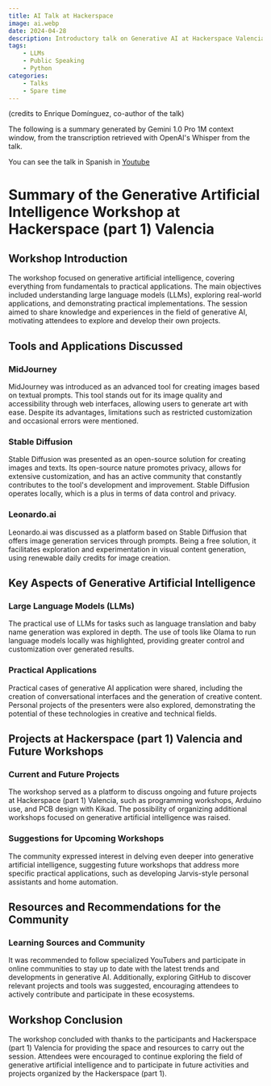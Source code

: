 ```yaml
--- 
title: AI Talk at Hackerspace
image: ai.webp
date: 2024-04-28
description: Introductory talk on Generative AI at Hackerspace Valencia
tags:
    - LLMs
    - Public Speaking
    - Python
categories:
    - Talks
    - Spare time
---
```




(credits to Enrique Domínguez, co-author of the talk)

The following is a summary generated by Gemini 1.0 Pro 1M context window, from the transcription retrieved with OpenAI's Whisper from the talk.

You can see the talk in Spanish in [Youtube](https://www.youtube.com/watch?v=7SLHjoDxL8c)

# Summary of the Generative Artificial Intelligence Workshop at Hackerspace (part 1) Valencia

## Workshop Introduction
The workshop focused on generative artificial intelligence, covering everything from fundamentals to practical applications. The main objectives included understanding large language models (LLMs), exploring real-world applications, and demonstrating practical implementations. The session aimed to share knowledge and experiences in the field of generative AI, motivating attendees to explore and develop their own projects.

## Tools and Applications Discussed

### MidJourney
MidJourney was introduced as an advanced tool for creating images based on textual prompts. This tool stands out for its image quality and accessibility through web interfaces, allowing users to generate art with ease. Despite its advantages, limitations such as restricted customization and occasional errors were mentioned.

### Stable Diffusion
Stable Diffusion was presented as an open-source solution for creating images and texts. Its open-source nature promotes privacy, allows for extensive customization, and has an active community that constantly contributes to the tool's development and improvement. Stable Diffusion operates locally, which is a plus in terms of data control and privacy.

### Leonardo.ai
Leonardo.ai was discussed as a platform based on Stable Diffusion that offers image generation services through prompts. Being a free solution, it facilitates exploration and experimentation in visual content generation, using renewable daily credits for image creation.

## Key Aspects of Generative Artificial Intelligence

### Large Language Models (LLMs)
The practical use of LLMs for tasks such as language translation and baby name generation was explored in depth. The use of tools like Olama to run language models locally was highlighted, providing greater control and customization over generated results.

### Practical Applications
Practical cases of generative AI application were shared, including the creation of conversational interfaces and the generation of creative content. Personal projects of the presenters were also explored, demonstrating the potential of these technologies in creative and technical fields.

## Projects at Hackerspace (part 1) Valencia and Future Workshops

### Current and Future Projects
The workshop served as a platform to discuss ongoing and future projects at Hackerspace (part 1) Valencia, such as programming workshops, Arduino use, and PCB design with Kikad. The possibility of organizing additional workshops focused on generative artificial intelligence was raised.

### Suggestions for Upcoming Workshops
The community expressed interest in delving even deeper into generative artificial intelligence, suggesting future workshops that address more specific practical applications, such as developing Jarvis-style personal assistants and home automation.

## Resources and Recommendations for the Community

### Learning Sources and Community
It was recommended to follow specialized YouTubers and participate in online communities to stay up to date with the latest trends and developments in generative AI. Additionally, exploring GitHub to discover relevant projects and tools was suggested, encouraging attendees to actively contribute and participate in these ecosystems.

## Workshop Conclusion
The workshop concluded with thanks to the participants and Hackerspace (part 1) Valencia for providing the space and resources to carry out the session. Attendees were encouraged to continue exploring the field of generative artificial intelligence and to participate in future activities and projects organized by the Hackerspace (part 1).
